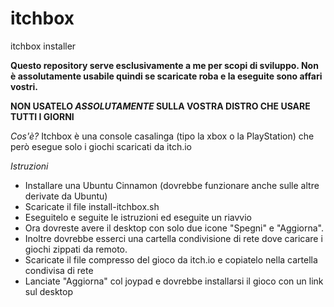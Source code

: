 # itchbox
itchbox installer

**Questo repository serve esclusivamente a me per scopi di sviluppo. Non è assolutamente usabile quindi se scaricate roba e la eseguite sono affari vostri.**

**NON USATELO _ASSOLUTAMENTE_ SULLA VOSTRA DISTRO CHE USARE TUTTI I GIORNI**

_Cos'è?_
Itchbox è una console casalinga (tipo la xbox o la PlayStation) che però esegue solo i giochi scaricati da itch.io

_Istruzioni_
* Installare una Ubuntu Cinnamon (dovrebbe funzionare anche sulle altre derivate da Ubuntu)
* Scaricate il file install-itchbox.sh
* Eseguitelo e seguite le istruzioni ed eseguite un riavvio
* Ora dovreste avere il desktop con solo due icone "Spegni" e "Aggiorna".
* Inoltre dovrebbe esserci una cartella condivisione di rete dove caricare i giochi zippati da remoto.
* Scaricate il file compresso del gioco da itch.io e copiatelo nella cartella condivisa di rete
* Lanciate "Aggiorna" col joypad e dovrebbe installarsi il gioco con un link sul desktop
